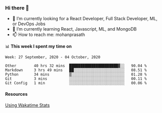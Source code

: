 ### Hi there 👋

- 🔭 I’m currently looking for a React Developer, Full Stack Developer, ML, or DevOps Jobs
- 🌱 I’m currently learning React, Javascript, ML, and MongoDB
- 📫 How to reach me: mohanprasath

📊 **This week I spent my time on**
<!--START_SECTION:waka-->
```text
Week: 27 September, 2020 - 04 October, 2020

Other        40 hrs 32 mins  ██████████████████████▓░░   90.04 % 
Markdown     3 hrs 49 mins   ██░░░░░░░░░░░░░░░░░░░░░░░   08.51 % 
Python       34 mins         ▒░░░░░░░░░░░░░░░░░░░░░░░░   01.28 % 
Git          3 mins          ░░░░░░░░░░░░░░░░░░░░░░░░░   00.11 % 
Git Config   1 min           ░░░░░░░░░░░░░░░░░░░░░░░░░   00.06 % 
```
<!--END_SECTION:waka-->

#### Resources
[Using Wakatime Stats](https://github.com/marketplace/actions/waka-readme)

